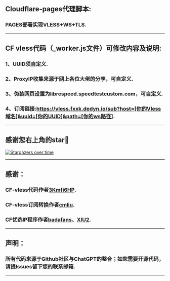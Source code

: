 ## Cloudflare-pages代理脚本:

### PAGES部署实现VLESS+WS+TLS.

------------------------------------------------------------------------
## CF vless代码（_worker.js文件）可修改内容及说明:

### 1、UUID须自定义.

### 2、ProxyIP收集来源于网上各位大佬的分享，可自定义.

### 3、伪装网页设置为librespeed.speedtestcustom.com，可自定义.

### 4、订阅链接:https://vless.fxxk.dedyn.io/sub?host=[你的Vless域名]&uuid=[你的UUID]&path=[你的ws路径].

------------------------------------------------------------------------
## 感谢您右上角的star🌟

[![Stargazers over time](https://starchart.cc/JustLagom/CF-EDTUNNEL.svg?variant=adaptive)](https://starchart.cc/JustLagom/CF-EDTUNNEL)

------------------------------------------------------------------------
## 感谢：

### CF-vless代码作者[3Kmfi6HP](https://github.com/3Kmfi6HP/EDtunnel).
### CF-vless订阅转换作者[cmliu](https://github.com/cmliu/edgetunnel).
### CF优选IP程序作者[badafans](https://github.com/badafans/Cloudflare-IP-SpeedTest)、[XIU2](https://github.com/XIU2/CloudflareSpeedTest).

------------------------------------------------------------------------
## 声明：

### 所有代码来源于Github社区与ChatGPT的整合；如您需要开源代码，请提Issues留下您的联系邮箱.

------------------------------------------------------------------------

